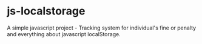 # js-localstorage
A simple javascript project - Tracking system for individual's fine or penalty and everything about javascript localStorage.
